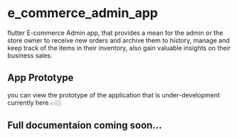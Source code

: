 # e_commerce_admin_app

flutter E-commerce Admin app, that provides a mean for the admin or the store owner to receive new orders and archive them to history, manage and keep track of the items in their inventory, also gain valuable insights on their business sales.
## App Prototype 
you can view the prototype of the application that is under-development currently here 👉🏼
## Full documentaion coming soon...




